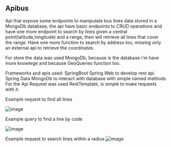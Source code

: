 ## Apibus

Api that expose some endpoints to manipulate bus lines data stored in a MongoDb database, the api have basic endpoints to CRUD operations
and have one more endpoint to search by lines given a central point(latitude,longitude) and a range, then will retrieve all lines that cover the range.
Have one more function to search by address too, missing only an external api to retrieve the coordinates.

For store the data was used MongoDb, because is the database i'm have more knowlege and because GeoQueries function too.

Frameworks and apis used:
SpringBoot
Spring Web to develop rest api.
Spring Data MongoDb to interact with database with simple named methods
For the Api Request was used RestTemplate, is simple to make requests with it.

Example request to find all lines

![image](https://user-images.githubusercontent.com/66229329/112041653-66d1ac00-8b25-11eb-893b-a0301b233ee8.png)

Example query to find a line by code

![image](https://user-images.githubusercontent.com/66229329/112042882-cf6d5880-8b26-11eb-8b48-88b804297971.png)

Example request to search lines within a radius
![image](https://user-images.githubusercontent.com/66229329/112041259-f1fe7200-8b24-11eb-9fa3-2c16603157b6.png)



